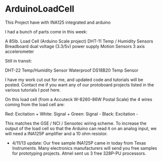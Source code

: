 # ArduinoLoadCell
This Project have with INA125 integrated and arduino


I had a bunch of parts come in this week:

A 85lb. Load Cell (Arduino Scale project)
DHT-11 Temp / Humidity Sensors
Breadboard dual voltage (3.3/5v) power supply
Motion Sensors
3 axis accelerometer

Still in transit:

DHT-22 Temp/Humidity Sensor
Waterproof DS18B20 Temp Sensor

I have my work cut out for me, and updated code and tutorials will be posted. Contact me if you want any of our protoboard projects listed in the various tutorials I post here.

On this load cell (from a Accuteck  W-8260-86W Postal Scale) the 4 wires coming from the load cell are:

Red: Excitation +
White: Signal +
Green: Signal -
Black: Excitation -

This matches the GSE / NCI / Sensotec wiring scheme. To increase the output of the load cell so that the Arduino can read it on an analog input, we will need a INA125P amplifier and a 10 ohm resistor.

* 4/11/13 update: Our free sample INA125P came in today from Texas Instruments. Many electronics manufacturers will send you free samples for prototyping projects. Atmel sent us 3 free 328P-PU processors.
